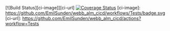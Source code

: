 [![Build Status][ci-image]][ci-url]
[![Coverage Status](https://coveralls.io/repos/github/EmilSunden/webb22_alm_cicd/badge.svg?branch=main)](https://coveralls.io/github/EmilSunden/webb22_alm_cicd?branch=main)
[ci-image]: https://github.com/EmilSunden/webb_alm_cicd/workflows/Tests/badge.svg
[ci-url]: https://github.com/EmilSunden/webb_alm_cicd/actions?workflow=Tests

